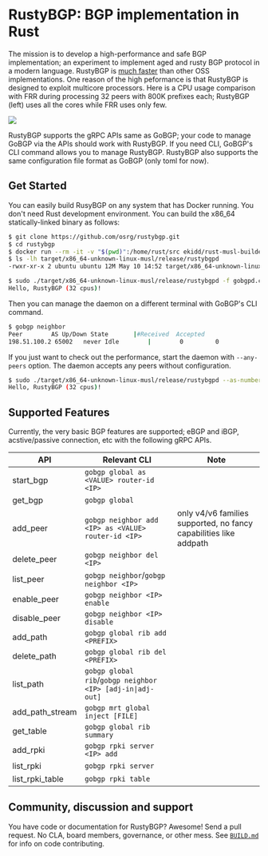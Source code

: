# RustyBGP: BGP implementation in Rust

The mission is to develop a high-performance and safe BGP implementation; an experiment to implement aged and rusty BGP protocol in a modern language. RustyBGP is [much faster](https://elegantnetwork.github.io/posts/bgp-perf5-1000-internet-neighbors/) than other OSS implementations. One reason of the high peformance is that RustyBGP is designed to exploit multicore processors. Here is a CPU usage comparison with FRR during processing 32 peers with 800K prefixes each; RustyBGP (left) uses all the cores while FRR uses only few.

![](.github/assets/htop.gif)

RustyBGP supports the gRPC APIs same as GoBGP; your code to manage GoBGP via the APIs should work with RustyBGP. If you need CLI, GoBGP's CLI command allows you to manage RustyBGP. RustyBGP also supports the same configuration file format as GoBGP (only toml for now).

## Get Started

You can easily build RusyBGP on any system that has Docker running. You don't need Rust development environment. You can build the x86_64 statically-linked binary as follows:

```bash
$ git clone https://github.com/osrg/rustybgp.git
$ cd rustybgp
$ docker run --rm -it -v "$(pwd)":/home/rust/src ekidd/rust-musl-builder cargo build --release
$ ls -lh target/x86_64-unknown-linux-musl/release/rustybgpd
-rwxr-xr-x 2 ubuntu ubuntu 12M May 10 14:52 target/x86_64-unknown-linux-musl/release/rustybgpd
```

```bash
$ sudo ./target/x86_64-unknown-linux-musl/release/rustybgpd -f gobgpd.conf
Hello, RustyBGP (32 cpus)!
```

Then you can manage the daemon on a different terminal with GoBGP's CLI command.

```bash
$ gobgp neighbor
Peer        AS Up/Down State       |#Received  Accepted
198.51.100.2 65002   never Idle        |        0         0
```

If you just want to check out the performance, start the daemon with `--any-peers` option. The daemon accepts any peers without configuration.

```bash
$ sudo ./target/x86_64-unknown-linux-musl/release/rustybgpd --as-number 65001 --router-id 203.0.113.1 --any-peers
Hello, RustyBGP (32 cpus)!
```

## Supported Features

Currently, the very basic BGP features are supported; eBGP and iBGP, acstive/passive connection, etc with the following gRPC APIs.

| API             | Relevant CLI                                               | Note                                                              |
| --------------- | ---------------------------------------------------------- | ----------------------------------------------------------------- |
| start_bgp       | `gobgp global as <VALUE> router-id <IP>`                   |                                                                   |
| get_bgp         | `gobgp global`                                             |                                                                   |
| add_peer        | `gobgp neighbor add <IP> as <VALUE> router-id <IP>`        | only v4/v6 families supported, no fancy capabilities like addpath |
| delete_peer     | `gobgp neighbor del <IP>`                                  |                                                                   |
| list_peer       | `gobgp neighbor`/`gobgp neighbor <IP>`                     |                                                                   |
| enable_peer     | `gobgp neighbor <IP> enable`                               |                                                                   |
| disable_peer    | `gobgp neighbor <IP> disable`                              |                                                                   |
| add_path        | `gobgp global rib add <PREFIX>`                            |                                                                   |
| delete_path     | `gobgp global rib del <PREFIX>`                            |                                                                   |
| list_path       | `gobgp global rib`/`gobgp neighbor <IP> [adj-in\|adj-out]` |                                                                   |
| add_path_stream | `gobgp mrt global inject [FILE]`                           |                                                                   |
| get_table       | `gobgp global rib summary`                                 |                                                                   |
| add_rpki        | `gobgp rpki server <IP> add`                               |                                                                   |
| list_rpki       | `gobgp rpki server`                                        |                                                                   |
| list_rpki_table | `gobgp rpki table`                                         |                                                                   |

## Community, discussion and support

You have code or documentation for RustyBGP? Awesome! Send a pull request. No CLA, board members, governance, or other mess. See [`BUILD.md`](BUILD.md) for info on code contributing.
